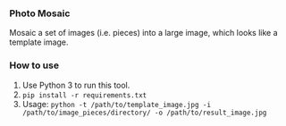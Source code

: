 ### Photo Mosaic

Mosaic a set of images (i.e. pieces) into a large image, which looks like a template image.

### How to use

1. Use Python 3 to run this tool.
2. `pip install -r requirements.txt`
3. Usage: `python -t /path/to/template_image.jpg -i /path/to/image_pieces/directory/ -o /path/to/result_image.jpg`
